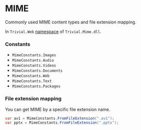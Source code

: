 # MIME

Commonly used MIME content types and file extension mapping.

In `Trivial.Web` [namespace](../) of `Trivial.Mime.dll`.

### Constants

- `MimeConstants.Images`
- `MimeConstants.Audio`
- `MimeConstants.Videos`
- `MimeConstants.Documents`
- `MimeConstants.Web`
- `MimeConstants.Text`
- `MimeConstants.Packages`

### File extension mapping

You can get MIME by a specific file extension name.

```csharp
var av1 = MimeConstants.FromFileExtension(".av1");
var pptx = MimeConstants.FromFileExtension(".pptx");
```
